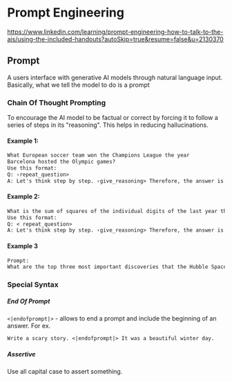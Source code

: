 # Prompt Engineering
https://www.linkedin.com/learning/prompt-engineering-how-to-talk-to-the-ais/using-the-included-handouts?autoSkip=true&resume=false&u=2130370

## Prompt
A users interface with generative AI models through natural language input.
Basically, what we tell the model to do is a prompt

### Chain Of Thought Prompting
To encourage the AI model to be factual or correct by forcing it to follow a series of steps in its "reasoning".  This helps in reducing hallucinations.
#### Example 1:
```txt
What European soccer team won the Champions League the year
Barcelona hosted the Olympic games?
Use this format:
Q: ‹repeat_question>
A: Let's think step by step. ‹give_reasoning> Therefore, the answer is ‹final_answer>.
```
#### Example 2:
```txt
What is the sum of squares of the individual digits of the last year that Barcelona F.C. won the championship league?
Use this format:
Q: < repeat_question>
A: Let's think step by step. ‹give_reasoning> Therefore, the answer is ‹final_answer>.
```

#### Example 3
```txt
Prompt:
What are the top three most important discoveries that the Hubble Space Telescope has enabled? Answer only using reliable sources and cite those sources.
```

### Special Syntax

##### End Of Prompt
`<|endofprompt|>` - allows to end a prompt and include the beginning of an answer.  For ex.

```txt
Write a scary story. <|endofprompt|> It was a beautiful winter day.
```

##### Assertive
Use all capital case to assert something.


